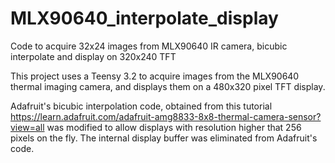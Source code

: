 # MLX90640_interpolate_display
Code to acquire 32x24 images from MLX90640 IR camera, bicubic interpolate and display on 320x240 TFT

This project uses a Teensy 3.2 to acquire images from the MLX90640 thermal imaging camera, and displays them on a 480x320 pixel TFT display. 

Adafruit's bicubic interpolation code, obtained from this tutorial https://learn.adafruit.com/adafruit-amg8833-8x8-thermal-camera-sensor?view=all
was modified to allow displays with resolution higher that 256 pixels on the fly. The internal display buffer was eliminated from Adafruit's code.

